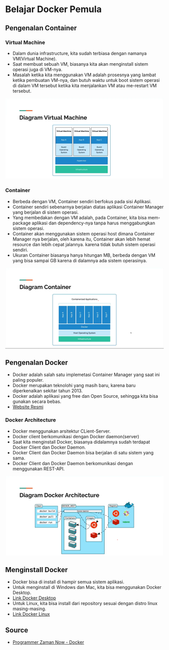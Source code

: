 # Belajar Docker Pemula

## Pengenalan Container

### Virtual Machine

- Dalam dunia infrastructure, kita sudah terbiasa dengan namanya VM(Virtual Machine).
- Saat membuat sebuah VM, biasanya kita akan menginstall sistem operasi juga di VM-nya.
- Masalah ketika kita menggunakan VM adalah prosesnya yang lambat ketika pembuatan VM-nya, dan butuh waktu untuk boot sistem operasi di dalam VM tersebut ketika kita menjalankan VM atau me-restart VM tersebut.

![VM Diagram](/assets/vm_diagram.png)


### Container

- Berbeda dengan VM, Container sendiri berfokus pada sisi Aplikasi.
- Container sendiri sebenarnya berjalan diatas aplikasi Container Manager yang berjalan di sistem operasi.
- Yang membedakan dengan VM adalah, pada Container, kita bisa mem-package aplikasi dan dependency-nya tanpa harus menggabungkan sistem operasi.
- Container akan menggunakan sistem operasi host dimana Container Manager nya berjalan, oleh karena itu, Container akan lebih hemat resource dan lebih cepat jalannya. karena tidak butuh sistem operasi sendiri.
- Ukuran Container biasanya hanya hitungan MB, berbeda dengan VM yang bisa sampai GB karena di dalamnya ada sistem operasinya.

![VM Diagram](/assets/container_diagram.png)

## Pengenalan Docker

- Docker adalah salah satu implemetasi Container Manager yang saat ini paling populer.
- Docker merupakan teknolohi yang masih baru, karena baru diperkenalkan sekitar tahun 2013.
- Docker adalah aplikasi yang free dan Open Source, sehingga kita bisa gunakan secara bebas.
- [Website Resmi](https://www.docker.com/)

### Docker Architecture

- Docker menggunakan arsitektur CLient-Server.
- Docker client berkomunikasi dengan Docker daemon(server)
- Saat kita menginstall Docker, biasanya didalamnya sudah terdapat Docker Client dan Docker Daemon.
- Docker Client dan Docker Daemon bisa berjalan di satu sistem yang sama.
- Docker Client dan Docker Daemon berkomunikasi dengan menggunakan REST-API.

![VM Diagram](/assets/docker-arch-diagram.png)

## Menginstall Docker

- Docker bisa di install di hampir semua sistem aplikasi.
- Untuk menginstall di Windows dan Mac, kita bisa menggunakan Docker Desktop.
- [Link Docker Desktop](https://docs.docker.com/get-docker/)
- Untuk Linux, kita bisa install dari repository sesuai dengan distro linux masing-masing.
- [Link Docker Linux](https://docs.docker.com/engine/install/)

## Source

- [Programmer Zaman Now - Docker](https://www.youtube.com/watch?v=3_yxVjV88Zk&t=2271s)